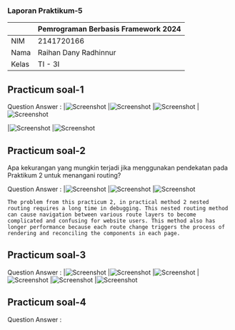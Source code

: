 ### Laporan Praktikum-5

|  | Pemrograman Berbasis Framework 2024 |
|--|--|
| NIM |  2141720166|
| Nama |  Raihan Dany Radhinnur |
| Kelas | TI - 3I |


## Practicum soal-1
Question Answer :
|![Screenshot](assets-report/jawaban-soal1-a.PNG)
|![Screenshot](assets-report/jawaban-soal1-b.PNG)
|![Screenshot](assets-report/jawaban-soal1-c.PNG)
|![Screenshot](assets-report/jawaban-soal1-d.PNG)

|![Screenshot](assets-report/jawaban-soal1-e.PNG)
|![Screenshot](assets-report/jawaban-soal1-f.PNG)


## Practicum soal-2
Apa kekurangan yang mungkin terjadi jika menggunakan pendekatan pada Praktikum 2 untuk menangani routing?

Question Answer : 
|![Screenshot](assets-report/jawaban-soal2-a.PNG)
|![Screenshot](assets-report/jawaban-soal2-b.PNG)
|![Screenshot](assets-report/jawaban-soal2-c.PNG)

    The problem from this practicum 2, in practical method 2 nested routing requires a long time in debugging. This nested routing method can cause navigation between various route layers to become complicated and confusing for website users. This method also has longer performance because each route change triggers the process of rendering and reconciling the components in each page.


## Practicum soal-3
Question Answer :
|![Screenshot](assets-report/jawaban-soal3-a.PNG)
|![Screenshot](assets-report/jawaban-soal3-b.PNG)
|![Screenshot](assets-report/jawaban-soal3-c.PNG)
|![Screenshot](assets-report/jawaban-soal3-d.PNG)
|![Screenshot](assets-report/jawaban-soal3-e.PNG)
|![Screenshot](assets-report/jawaban-soal3-f.PNG)


## Practicum soal-4
Question Answer :
